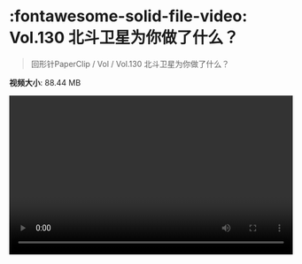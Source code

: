 # :fontawesome-solid-file-video: Vol.130 北斗卫星为你做了什么？

> 回形针PaperClip / Vol / Vol.130 北斗卫星为你做了什么？

**视频大小**: 88.44 MB

<video id="V-8f61183e94d6364dbbb9e6bee8f391d3" width="512" height="288" preload="none" playsinline webkit-playsinline></video>